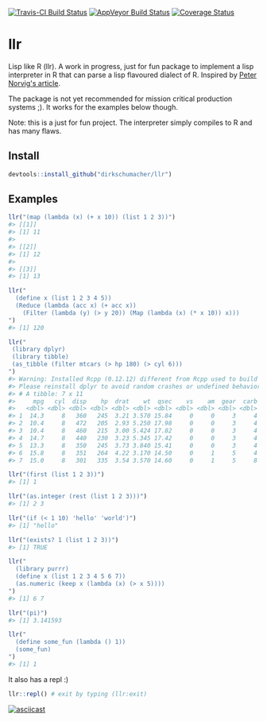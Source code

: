 [![Travis-CI Build Status](https://travis-ci.org/dirkschumacher/llr.svg?branch=master)](https://travis-ci.org/dirkschumacher/llr) [![AppVeyor Build Status](https://ci.appveyor.com/api/projects/status/github/dirkschumacher/llr?branch=master&svg=true)](https://ci.appveyor.com/project/dirkschumacher/llr) [![Coverage Status](https://img.shields.io/codecov/c/github/dirkschumacher/llr/master.svg)](https://codecov.io/github/dirkschumacher/llr?branch=master)

llr
===

Lisp like R (llr). A work in progress, just for fun package to implement a lisp interpreter in R that can parse a lisp flavoured dialect of R. Inspired by [Peter Norvig's article](http://norvig.com/lispy.html).

The package is not yet recommended for mission critical production systems ;). It works for the examples below though.

Note: this is a just for fun project. The interpreter simply compiles to R and has many flaws.

Install
-------

``` r
devtools::install_github("dirkschumacher/llr")
```

Examples
--------

``` r
llr("(map (lambda (x) (+ x 10)) (list 1 2 3))")
#> [[1]]
#> [1] 11
#> 
#> [[2]]
#> [1] 12
#> 
#> [[3]]
#> [1] 13
```

``` r
llr("
  (define x (list 1 2 3 4 5))
  (Reduce (lambda (acc x) (+ acc x)) 
    (Filter (lambda (y) (> y 20)) (Map (lambda (x) (* x 10)) x)))
")
#> [1] 120
```

``` r
llr("
 (library dplyr)
 (library tibble)
 (as_tibble (filter mtcars (> hp 180) (> cyl 6)))
")
#> Warning: Installed Rcpp (0.12.12) different from Rcpp used to build dplyr (0.12.11).
#> Please reinstall dplyr to avoid random crashes or undefined behavior.
#> # A tibble: 7 x 11
#>     mpg   cyl  disp    hp  drat    wt  qsec    vs    am  gear  carb
#>   <dbl> <dbl> <dbl> <dbl> <dbl> <dbl> <dbl> <dbl> <dbl> <dbl> <dbl>
#> 1  14.3     8   360   245  3.21 3.570 15.84     0     0     3     4
#> 2  10.4     8   472   205  2.93 5.250 17.98     0     0     3     4
#> 3  10.4     8   460   215  3.00 5.424 17.82     0     0     3     4
#> 4  14.7     8   440   230  3.23 5.345 17.42     0     0     3     4
#> 5  13.3     8   350   245  3.73 3.840 15.41     0     0     3     4
#> 6  15.8     8   351   264  4.22 3.170 14.50     0     1     5     4
#> 7  15.0     8   301   335  3.54 3.570 14.60     0     1     5     8
```

``` r
llr("(first (list 1 2 3))")
#> [1] 1
```

``` r
llr("(as.integer (rest (list 1 2 3)))")
#> [1] 2 3
```

``` r
llr("(if (< 1 10) 'hello' 'world')")
#> [1] "hello"
```

``` r
llr("(exists? 1 (list 1 2 3))")
#> [1] TRUE
```

``` r
llr("
  (library purrr)
  (define x (list 1 2 3 4 5 6 7))
  (as.numeric (keep x (lambda (x) (> x 5))))
")
#> [1] 6 7
```

``` r
llr("(pi)")
#> [1] 3.141593
```

``` r
llr("
  (define some_fun (lambda () 1))
  (some_fun)
")
#> [1] 1
```

It also has a repl :)

``` r
llr::repl() # exit by typing (llr:exit)
```

[![asciicast](https://asciinema.org/a/129308.png)](https://asciinema.org/a/129308)
